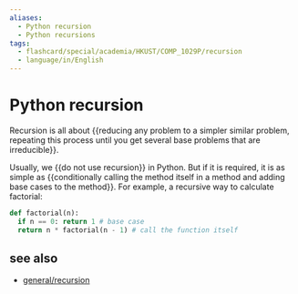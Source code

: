 ```yaml
---
aliases:
  - Python recursion
  - Python recursions
tags:
  - flashcard/special/academia/HKUST/COMP_1029P/recursion
  - language/in/English
---
```


# Python recursion

Recursion is all about {{reducing any problem to a simpler similar problem,  repeating this process until you get several base problems that are irreducible}}. <!--SR:!2024-04-16,56,310-->

Usually, we {{do not use recursion}} in Python. But if it is required, it is as simple as {{conditionally calling the method itself in a method and adding base cases to the method}}. For example, a recursive way to calculate factorial: <!--SR:!2024-02-22,17,290!2024-02-21,16,290-->

```Python
def factorial(n):
  if n == 0: return 1 # base case
  return n * factorial(n - 1) # call the function itself
```

## see also

- [general/recursion](../../../../general/recursion%20(computer%20science).md)
